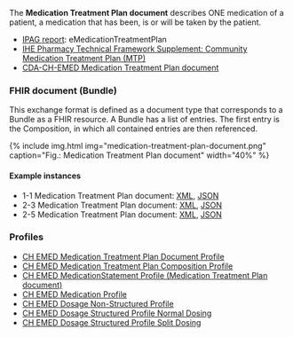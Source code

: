 The **Medication Treatment Plan document** describes ONE medication of a patient, a medication that has been, is or will be taken by the patient.

* [IPAG report](https://www.e-health-suisse.ch/fileadmin/user_upload/Dokumente/2017/D/170607_Bericht_eMedikation_IPAG.pdf): eMedicationTreatmentPlan
* [IHE Pharmacy Technical Framework Supplement: Community Medication Treatment Plan
(MTP)](https://www.ihe.net/uploadedFiles/Documents/Pharmacy/IHE_Pharmacy_Suppl_MTP.pdf)
* [CDA-CH-EMED Medication Treatment Plan document](https://art-decor.org/art-decor/decor-templates--cdachemed-?section=templates&id=2.16.756.5.30.1.1.10.1.7)  

### FHIR document (Bundle)
This exchange format is defined as a document type that corresponds to a Bundle as a FHIR resource. A Bundle has a list of entries. The first entry is the Composition, in which all contained entries are then referenced.

{% include img.html img="medication-treatment-plan-document.png" caption="Fig.: Medication Treatment Plan document" width="40%" %}

#### Example instances
* 1-1 Medication Treatment Plan document: [XML](Bundle-1-1-MedicationTreatmentPlan.xml.html), [JSON](Bundle-1-1-MedicationTreatmentPlan.json.html)
* 2-3 Medication Treatment Plan document: [XML](Bundle-2-3-MedicationTreatmentPlan.xml.html), [JSON](Bundle-2-3-MedicationTreatmentPlan.json.html)
* 2-5 Medication Treatment Plan document: [XML](Bundle-2-5-MedicationTreatmentPlan.xml.html), [JSON](Bundle-2-5-MedicationTreatmentPlan.json.html)


### Profiles
* [CH EMED Medication Treatment Plan Document Profile](StructureDefinition-ch-emed-document-medicationtreatmentplan.html)
* [CH EMED Medication Treatment Plan Composition Profile](StructureDefinition-ch-emed-composition-medicationtreatmentplan.html)
* [CH EMED MedicationStatement Profile (Medication Treatment Plan document)](StructureDefinition-ch-emed-medicationstatement-treatmentplan.html)
* [CH EMED Medication Profile](StructureDefinition-ch-emed-medication.html)
* [CH EMED Dosage Non-Structured Profile](StructureDefinition-ch-emed-dosage-nonstructured.html)
* [CH EMED Dosage Structured Profile Normal Dosing](StructureDefinition-ch-emed-dosage-structured-normal.html)
* [CH EMED Dosage Structured Profile Split Dosing](StructureDefinition-ch-emed-dosage-structured-split.html)
